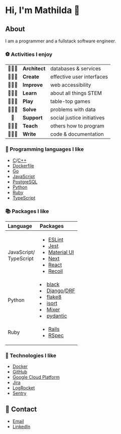 # Hi, I'm Mathilda 👾

## About

I am a programmer and a fullstack software engineer.

### ⚽ Activities I enjoy

||||
|:-:|:-|:-|
|👷🏻‍♀️| **Architect** | databases & services             |
|👩🏻‍🎨| **Create**    | effective user interfaces        |
|👩🏻‍🔧| **Improve**   | web accessibility                |
|👩🏻‍🎓| **Learn**     | about all things STEM            |
|🧙🏻‍♀️| **Play**      | table-top games                  |
|👩🏻‍🔬| **Solve**     | problems with data               |
|🌱| **Support**   | social justice initiatives       |
|👩🏻‍🏫| **Teach**     | others how to program            |
|👩🏻‍💻| **Write**     | code & documentation             |

### 💽 Programming languages I like

- [C](https://en.cppreference.com/w/c/language/)/[C++](https://en.cppreference.com/w/cpp/language/)
- [Dockerfile](https://docs.docker.com/engine/reference/builder/)
- [Go](https://go.dev/doc/)
- [JavaScript](https://developer.mozilla.org/docs/Web/JavaScript/)
- [PostgreSQL](https://www.postgresql.org/docs/)
- [Python](https://docs.python.org/)
- [Ruby](https://ruby-doc.org/)
- [TypeScript](https://www.typescriptlang.org/docs/)

### 📚 Packages I like

| Language | Packages |
|:-|:-|
| JavaScript/<br />TypeScript  | <ul><li>[ESLint](https://eslint.org/docs/user-guide/getting-started)</li><li>[Jest](https://jestjs.io/docs/getting-started/)</li><li>[Material UI](https://mui.com/)</li><li>[Next](https://nextjs.org/docs/getting-started/)</li><li>[React](https://reactjs.org/docs/getting-started.html)</li><li>[Recoil](https://recoiljs.org/)</ul> |
| Python | </ul><li>[black](https://black.readthedocs.io/)</li><li>[Django](https://docs.djangoproject.com/)/[DRF](https://www.django-rest-framework.org/)</li><li>[flake8](https://flake8.pycqa.org/)</li><li>[isort](https://pycqa.github.io/isort/)</li><li>[Mixer](https://mixer.readthedocs.io/)</li><li>[pydantic](https://pydantic-docs.helpmanual.io/)</li> |
| Ruby   | <ul><li>[Rails](https://guides.rubyonrails.org/)</li><li>[RSpec](https://rspec.info/documentation)</li></ul> |

### 🧰 Technologies I like

- [Docker](https://docs.docker.com/)
- [GitHub](https://docs.github.com/)
- [Google Cloud Platform](https://cloud.google.com/docs/)
- [Jira](https://confluence.atlassian.com/jira/)
- [LogRocket](https://docs.logrocket.com/docs/)
- [Sentry](https://docs.sentry.io/)

## 🔮 Contact

- [Email](me@mathilda.dev)
- [LinkedIn](https://www.linkedin.com/in/mtilda/)
